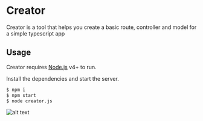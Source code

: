 # Creator



Creator is a tool that helps you create a basic route, controller and model for a simple typescript app


## Usage

Creator requires [Node.js](https://nodejs.org/) v4+ to run.

Install the dependencies and start the server.

```sh
$ npm i
$ npm start
$ node creator.js
```


![alt text](https://i.ibb.co/ynj3W97/Screenshot-2020-11-01-110706.png)


